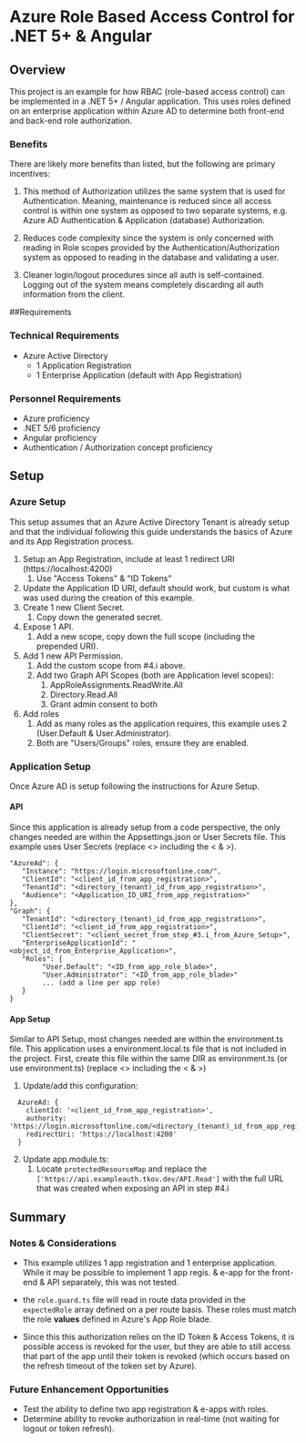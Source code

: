 # Azure Role Based Access Control for .NET 5+ & Angular
## Overview
This project is an example for how RBAC (role-based access control) can be 
implemented in a .NET 5+ / Angular application. This uses roles defined on an enterprise
application within Azure AD to determine both front-end and back-end role authorization.

### Benefits
There are likely more benefits than listed, but the following are primary incentives:
1) This method of Authorization utilizes the same system that is used for Authentication. Meaning,
maintenance is reduced since all access control is within one system as opposed to two separate systems,
e.g. Azure AD Authentication & Application (database) Authorization.

2) Reduces code complexity since the system is only concerned with reading in Role scopes 
provided by the Authentication/Authorization system as opposed to reading in the database and
validating a user.
   
3) Cleaner login/logout procedures since all auth is self-contained. Logging out of the 
system means completely discarding all auth information from the client.

##Requirements
### Technical Requirements
- Azure Active Directory
    - 1 Application Registration
    - 1 Enterprise Application (default with App Registration)
    
### Personnel Requirements
- Azure proficiency
- .NET 5/6 proficiency
- Angular proficiency
- Authentication / Authorization concept proficiency
  
## Setup
### Azure Setup
This setup assumes that an Azure Active Directory Tenant is already setup
and that the individual following this guide understands the basics of Azure
and its App Registration process.

1) Setup an App Registration, include at least 1 redirect URI (https://localhost:4200)
    1) Use "Access Tokens" & "ID Tokens"
2) Update the Application ID URI, default should work, but custom is what was used during the creation of this example.
3) Create 1 new Client Secret.
    1) Copy down the generated secret.
4) Expose 1 API.
    1) Add a new scope, copy down the full scope (including the prepended URI).
5) Add 1 new API Permission.
    1) Add the custom scope from #4.i above.
    2) Add two Graph API Scopes (both are Application level scopes):
        1) AppRoleAssignments.ReadWrite.All
        2) Directory.Read.All
        3) Grant admin consent to both
6) Add roles
    1) Add as many roles as the application requires, this example uses 2 (User.Default & User.Administrator).
    2) Both are "Users/Groups" roles, ensure they are enabled.

### Application Setup
Once Azure AD is setup following the instructions for Azure Setup.

#### API
Since this application is already setup from a code perspective, the only changes
needed are within the Appsettings.json or User Secrets file. This example uses User Secrets 
(replace <> including the < & >).
```
"AzureAd": {
   "Instance": "https://login.microsoftonline.com/",
   "ClientId": "<client_id_from_app_registration>",
   "TenantId": "<directory_(tenant)_id_from_app_registration>",
   "Audience": "<Application_ID_URI_from_app_registration>"
},
"Graph": {
   "TenantId": "<directory_(tenant)_id_from_app_registration>",
   "ClientId": "<client_id_from_app_registration>",
   "ClientSecret": "<client_secret_from_step_#3.i_from_Azure_Setup>",
   "EnterpriseApplicationId": "<object_id_from_Enterprise_Application>",
   "Roles": {
        "User.Default": "<ID_from_app_role_blade>",
        "User.Administrator": "<ID_from_app_role_blade>"
        ... (add a line per app role)
   }
}   
```

#### App Setup
Similar to API Setup, most changes needed are within the environment.ts file. This application
uses a environment.local.ts file that is not included in the project. First,
create this file within the same DIR as environment.ts (or use environment.ts) (replace <> including the < & >)
1) Update/add this configuration:
```
  AzureAd: {
    clientId: '<client_id_from_app_registration>',
    authority: 'https://login.microsoftonline.com/<directory_(tenant)_id_from_app_registration>',
    redirectUri: 'https://localhost:4200'
  }
```
2) Update app.module.ts:
    1) Locate `protectedResourceMap` and replace the `['https://api.exampleauth.tkov.dev/API.Read']`
    with the full URL that was created when exposing an API in step #4.i

## Summary
### Notes & Considerations
- This example utilizes 1 app registration and 1 enterprise application. 
While it may be possible to implement 1 app regis. & e-app for the front-end & API separately,
  this was not tested.
    
- the `role.guard.ts` file will read in route data provided in the 
`expectedRole` array defined on a per route basis. These roles must match 
  the role <b>values</b> defined in Azure's App Role blade.
  
- Since this this authorization relies on the ID Token & Access Tokens, it is possible
access is revoked for the user, but they are able to still access that part of the app until their
  token is revoked (which occurs based on the refresh timeout of the token set by Azure).
  
### Future Enhancement Opportunities
- Test the ability to define two app registration & e-apps with roles.
- Determine ability to revoke authorization in real-time (not waiting for logout or token refresh).